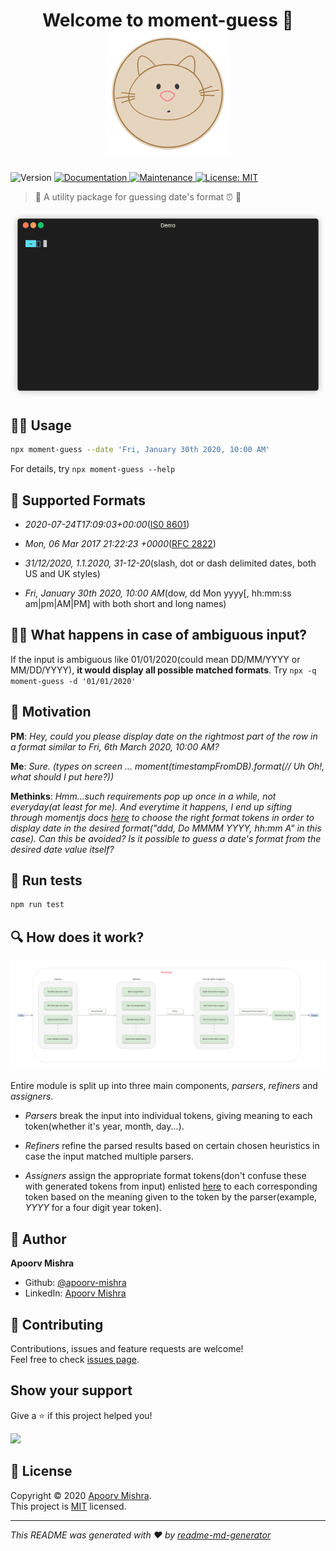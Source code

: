 <h1 align="center">Welcome to moment-guess 👋<br> <img src="./logo.png" /></h1>
<p>
  <img alt="Version" src="https://img.shields.io/badge/version-1.0.10-blue.svg?cacheSeconds=2592000" />
  <a href="https://github.com/apoorv-mishra/moment-guess#readme" target="_blank">
    <img alt="Documentation" src="https://img.shields.io/badge/documentation-yes-brightgreen.svg" />
  </a>
  <a href="https://github.com/apoorv-mishra/moment-guess/graphs/commit-activity" target="_blank">
    <img alt="Maintenance" src="https://img.shields.io/badge/Maintained%3F-yes-green.svg" />
  </a>
  <a href="https://github.com/apoorv-mishra/moment-guess/blob/master/LICENSE" target="_blank">
    <img alt="License: MIT" src="https://img.shields.io/github/license/apoorv-mishra/moment-guess" />
  </a>
</p>

> :tada: A utility package for guessing date's format :alarm_clock: :raised_hands:

<img alt="Demo" src="./demo.gif" />

## 👨‍💻 Usage
```sh
npx moment-guess --date 'Fri, January 30th 2020, 10:00 AM'
```
For details, try `npx moment-guess --help`

## 🙌 Supported Formats
- *2020-07-24T17:09:03+00:00*([IS0 8601](https://en.wikipedia.org/wiki/ISO_8601))

- *Mon, 06 Mar 2017 21:22:23 +0000*([RFC 2822](https://tools.ietf.org/html/rfc2822#section-3.3))

- *31/12/2020, 1.1.2020, 31-12-20*(slash, dot or dash delimited dates, both US and UK styles)

- *Fri, January 30th 2020, 10:00 AM*(dow, dd Mon yyyy[, hh:mm:ss am|pm|AM|PM] with both short and long names)

## 🤷‍♀️ What happens in case of ambiguous input?
If the input is ambiguous like 01/01/2020(could mean DD/MM/YYYY or MM/DD/YYYY), **it would display all possible matched formats**. Try `npx -q moment-guess -d '01/01/2020'`

## :thinking: Motivation

**PM**: *Hey, could you please display date on the rightmost part of the row in a format similar to Fri, 6th March 2020, 10:00 AM?*

**Me**: *Sure. (types on screen ... moment(timestampFromDB).format(// Uh Oh!, what should I put here?))*

**Methinks**: *Hmm...such requirements pop up once in a while, not everyday(at least for me). And everytime it happens, I end up sifting through momentjs docs [here](https://momentjs.com/docs/#/displaying/) to choose the right format tokens in order to display date in the desired format("ddd, Do MMMM YYYY, hh:mm A" in this case). Can this be avoided? Is it possible to guess a date's format from the desired date value itself?*

## :hammer: Run tests

```sh
npm run test
```

## :mag: How does it work?
<img src="./design.png"/>

Entire module is split up into three main components, _parsers_, _refiners_ and _assigners_.

* _Parsers_ break the input into individual tokens, giving meaning to each token(whether it's year, month, day...).

* _Refiners_ refine the parsed results based on certain chosen heuristics in case the input matched multiple parsers.

* _Assigners_ assign the appropriate format tokens(don't confuse these with generated tokens from input) enlisted [here](https://momentjs.com/docs/#/displaying/) to each corresponding token based on the meaning given to the token by the parser(example, *YYYY* for a four digit year token).

## :man: Author

**Apoorv Mishra**

* Github: [@apoorv-mishra](https://github.com/apoorv-mishra)
* LinkedIn: [Apoorv Mishra](https://www.linkedin.com/in/apoorv-mishra-76a06249/)

## 🤝 Contributing

Contributions, issues and feature requests are welcome!<br />Feel free to check [issues page](https://github.com/apoorv-mishra/moment-guess/issues). 

## Show your support

Give a ⭐️ if this project helped you!

<a href="https://www.patreon.com/apoorvmishra">
  <img src="https://c5.patreon.com/external/logo/become_a_patron_button@2x.png" width="160">
</a>

## 📝 License

Copyright © 2020 [Apoorv Mishra](https://github.com/apoorv-mishra).<br />
This project is [MIT](https://github.com/apoorv-mishra/moment-guess/blob/master/LICENSE) licensed.

***
_This README was generated with ❤️ by [readme-md-generator](https://github.com/kefranabg/readme-md-generator)_

